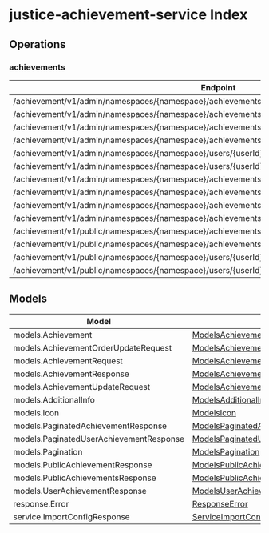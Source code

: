 [//]: # (<< template file: justice_py_sdk_codegen/__main__.py)

# justice-achievement-service Index


## Operations

### achievements
| Endpoint | Method | ID | Class | Wrapper |
|---|---|---|---|---|
| /achievement/v1/admin/namespaces/{namespace}/achievements | POST | AdminCreateNewAchievement | [AdminCreateNewAchievement](../accelbyte_py_sdk/api/achievement/operations/achievements/admin_create_new_achievement.py) | [admin_create_new_achievement](../accelbyte_py_sdk/api/achievement/wrappers/_achievements.py) |
| /achievement/v1/admin/namespaces/{namespace}/achievements/{achievementCode} | DELETE | AdminDeleteAchievement | [AdminDeleteAchievement](../accelbyte_py_sdk/api/achievement/operations/achievements/admin_delete_achievement.py) | [admin_delete_achievement](../accelbyte_py_sdk/api/achievement/wrappers/_achievements.py) |
| /achievement/v1/admin/namespaces/{namespace}/achievements/{achievementCode} | GET | AdminGetAchievement | [AdminGetAchievement](../accelbyte_py_sdk/api/achievement/operations/achievements/admin_get_achievement.py) | [admin_get_achievement](../accelbyte_py_sdk/api/achievement/wrappers/_achievements.py) |
| /achievement/v1/admin/namespaces/{namespace}/achievements | GET | AdminListAchievements | [AdminListAchievements](../accelbyte_py_sdk/api/achievement/operations/achievements/admin_list_achievements.py) | [admin_list_achievements](../accelbyte_py_sdk/api/achievement/wrappers/_achievements.py) |
| /achievement/v1/admin/namespaces/{namespace}/users/{userId}/achievements | GET | AdminListUserAchievements | [AdminListUserAchievements](../accelbyte_py_sdk/api/achievement/operations/achievements/admin_list_user_achievements.py) | [admin_list_user_achievements](../accelbyte_py_sdk/api/achievement/wrappers/_achievements.py) |
| /achievement/v1/admin/namespaces/{namespace}/users/{userId}/achievements/{achievementCode}/unlock | PUT | AdminUnlockAchievement | [AdminUnlockAchievement](../accelbyte_py_sdk/api/achievement/operations/achievements/admin_unlock_achievement.py) | [admin_unlock_achievement](../accelbyte_py_sdk/api/achievement/wrappers/_achievements.py) |
| /achievement/v1/admin/namespaces/{namespace}/achievements/{achievementCode} | PUT | AdminUpdateAchievement | [AdminUpdateAchievement](../accelbyte_py_sdk/api/achievement/operations/achievements/admin_update_achievement.py) | [admin_update_achievement](../accelbyte_py_sdk/api/achievement/wrappers/_achievements.py) |
| /achievement/v1/admin/namespaces/{namespace}/achievements/{achievementCode} | PATCH | AdminUpdateAchievementListOrder | [AdminUpdateAchievementListOrder](../accelbyte_py_sdk/api/achievement/operations/achievements/admin_update_achievemen_d288a7.py) | [admin_update_achievement_list_order](../accelbyte_py_sdk/api/achievement/wrappers/_achievements.py) |
| /achievement/v1/admin/namespaces/{namespace}/achievements/export | GET | ExportAchievements | [ExportAchievements](../accelbyte_py_sdk/api/achievement/operations/achievements/export_achievements.py) | [export_achievements](../accelbyte_py_sdk/api/achievement/wrappers/_achievements.py) |
| /achievement/v1/admin/namespaces/{namespace}/achievements/import | POST | ImportAchievements | [ImportAchievements](../accelbyte_py_sdk/api/achievement/operations/achievements/import_achievements.py) | [import_achievements](../accelbyte_py_sdk/api/achievement/wrappers/_achievements.py) |
| /achievement/v1/public/namespaces/{namespace}/achievements/{achievementCode} | GET | PublicGetAchievement | [PublicGetAchievement](../accelbyte_py_sdk/api/achievement/operations/achievements/public_get_achievement.py) | [public_get_achievement](../accelbyte_py_sdk/api/achievement/wrappers/_achievements.py) |
| /achievement/v1/public/namespaces/{namespace}/achievements | GET | PublicListAchievements | [PublicListAchievements](../accelbyte_py_sdk/api/achievement/operations/achievements/public_list_achievements.py) | [public_list_achievements](../accelbyte_py_sdk/api/achievement/wrappers/_achievements.py) |
| /achievement/v1/public/namespaces/{namespace}/users/{userId}/achievements | GET | PublicListUserAchievements | [PublicListUserAchievements](../accelbyte_py_sdk/api/achievement/operations/achievements/public_list_user_achievements.py) | [public_list_user_achievements](../accelbyte_py_sdk/api/achievement/wrappers/_achievements.py) |
| /achievement/v1/public/namespaces/{namespace}/users/{userId}/achievements/{achievementCode}/unlock | PUT | PublicUnlockAchievement | [PublicUnlockAchievement](../accelbyte_py_sdk/api/achievement/operations/achievements/public_unlock_achievement.py) | [public_unlock_achievement](../accelbyte_py_sdk/api/achievement/wrappers/_achievements.py) |


## Models
| Model | Class |
|---|---|
| models.Achievement | [ModelsAchievement](../accelbyte_py_sdk/api/achievement/models/models_achievement.py) |
| models.AchievementOrderUpdateRequest | [ModelsAchievementOrderUpdateRequest](../accelbyte_py_sdk/api/achievement/models/models_achievement_order_update_request.py) |
| models.AchievementRequest | [ModelsAchievementRequest](../accelbyte_py_sdk/api/achievement/models/models_achievement_request.py) |
| models.AchievementResponse | [ModelsAchievementResponse](../accelbyte_py_sdk/api/achievement/models/models_achievement_response.py) |
| models.AchievementUpdateRequest | [ModelsAchievementUpdateRequest](../accelbyte_py_sdk/api/achievement/models/models_achievement_update_request.py) |
| models.AdditionalInfo | [ModelsAdditionalInfo](../accelbyte_py_sdk/api/achievement/models/models_additional_info.py) |
| models.Icon | [ModelsIcon](../accelbyte_py_sdk/api/achievement/models/models_icon.py) |
| models.PaginatedAchievementResponse | [ModelsPaginatedAchievementResponse](../accelbyte_py_sdk/api/achievement/models/models_paginated_achievement_response.py) |
| models.PaginatedUserAchievementResponse | [ModelsPaginatedUserAchievementResponse](../accelbyte_py_sdk/api/achievement/models/models_paginated_user_achievement_response.py) |
| models.Pagination | [ModelsPagination](../accelbyte_py_sdk/api/achievement/models/models_pagination.py) |
| models.PublicAchievementResponse | [ModelsPublicAchievementResponse](../accelbyte_py_sdk/api/achievement/models/models_public_achievement_response.py) |
| models.PublicAchievementsResponse | [ModelsPublicAchievementsResponse](../accelbyte_py_sdk/api/achievement/models/models_public_achievements_response.py) |
| models.UserAchievementResponse | [ModelsUserAchievementResponse](../accelbyte_py_sdk/api/achievement/models/models_user_achievement_response.py) |
| response.Error | [ResponseError](../accelbyte_py_sdk/api/achievement/models/response_error.py) |
| service.ImportConfigResponse | [ServiceImportConfigResponse](../accelbyte_py_sdk/api/achievement/models/service_import_config_response.py) |
